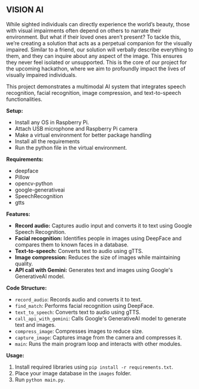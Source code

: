 ## VISION AI 
While sighted individuals can directly experience the world’s beauty, those with visual impairments often depend on others to narrate their environment. But what if their loved ones aren’t present? To tackle this, we’re creating a solution that acts as a perpetual companion for the visually impaired. Similar to a friend, our solution will verbally describe everything to them, and they can inquire about any aspect of the image. This ensures they never feel isolated or unsupported. This is the core of our project for the upcoming hackathon, where we aim to profoundly impact the lives of visually impaired individuals.

This project demonstrates a multimodal AI system that integrates speech recognition, facial recognition, image compression, and text-to-speech functionalities.

**Setup:**
* Install any OS in Raspberry Pi.
* Attach USB microphone and Raspberry Pi camera
* Make a virtual environment for better package handling
* Install all the requirements
* Run the python file in the virtual environment.

**Requirements:**

* deepface
* Pillow
* opencv-python
* google-generativeai
* SpeechRecognition
* gtts

**Features:**

* **Record audio:** Captures audio input and converts it to text using Google Speech Recognition.
* **Facial recognition:** Identifies people in images using DeepFace and compares them to known faces in a database.
* **Text-to-speech:** Converts text to audio using gTTS.
* **Image compression:** Reduces the size of images while maintaining quality.
* **API call with Gemini:** Generates text and images using Google's GenerativeAI model.

**Code Structure:**

* `record_audio`: Records audio and converts it to text.
* `find_match`: Performs facial recognition using DeepFace.
* `text_to_speech`: Converts text to audio using gTTS.
* `call_api_with_gemini`: Calls Google's GenerativeAI model to generate text and images.
* `compress_image`: Compresses images to reduce size.
* `capture_image`: Captures image from the camera and compresses it.
* `main`: Runs the main program loop and interacts with other modules.

**Usage:**

1. Install required libraries using `pip install -r requirements.txt`.
2. Place your image database in the `images` folder.
3. Run `python main.py`.


